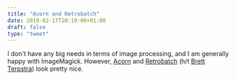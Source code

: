 ```yaml
---
title: "Acorn and Retrobatch"
date: 2019-02-17T20:19:00+01:00
draft: false
type: "tweet"
---
```


I don't have any big needs in terms of image processing, and I am generally
happy with ImageMagick. However, [Acorn](https://flyingmeat.com/acorn/) and [Retrobatch](https://flyingmeat.com/retrobatch/) (h/t [Brett Terpstra](http://brettterpstra.com/2019/02/06/retrobatch-node-based-image-processing/)) look
pretty nice.
